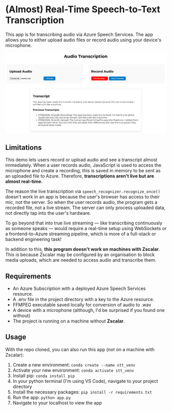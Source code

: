 # (Almost) Real-Time Speech-to-Text Transcription
This app is for transcribing audio via Azure Speech Services. The app allows you to either upload audio files or record audio using your device's microphone. 

![diagram plot](images/Screenshot%202025-06-17.png)

##  Limitations
This demo lets users record or upload audio and see a transcript almost immediately. When a user records audio, JavaScript is used to access the microphone and create a recording, this is saved in memory to be sent as an uploaded file to Azure. Therefore, **transcriptions aren't live but are almost real-time**. 

The reason the live transcription via `speech_recognizer.recognize_once()` doesn't work in an app is because the user's browser has access to their mic, not the server. So when the user records audio, the program gets a recorded file, not a live stream. The server can only process uploaded data, not directly tap into the user's hardware.

To go beyond that into true live streaming — like transcribing continuously as someone speaks — would require a real-time setup using WebSockets or a frontend-to-Azure streaming pipeline, which is more of a full-stack or backend engineering task! 

In addition to this, **this program doesn't work on machines with Zscalar**. This is because Zscalar may be configured by an organisation to block media uploads, which are needed to access audio and transcribe them. 

## Requirements
 - An Azure Subscription with a deployed Azure Speech Services resource.
 - A .env file in the project directory with a key to the Azure resource.
 - FFMPEG executable saved locally for conversion of audio to .wav
 - A device with a microphone (although, I'd be surprised if you found one without)
 - The project is running on a machine without **Zscalar**. 

 ## Usage

 With the repo cloned, you can also run this app (not on a machine with Zscalar):

 1. Create a new environment: `conda create --name stt_venv`
 2. Activate your new environment: `conda activate stt_venv`
 3. Install pip: `conda install pip`
 4. In your python terminal (I'm using VS Code), navigate to your project directory
 5. Install the necessary packages: `pip install -r requirements.txt`
 6. Run the app: `python app.py`
 7. Navigate to your localhost to view the app

